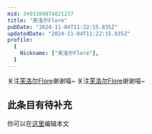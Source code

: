 ```yaml
---
mid: 3493109874821237
title: "芙洛尔Flore"
pubDate: "2024-11-04T11:22:15.835Z"
updatedDate: "2024-11-04T11:22:15.835Z"
profile:
  {
    Nickname: ["芙洛尔Flore"],
  }
---
```


关注[芙洛尔Flore](https://space.bilibili.com/3493109874821237)谢谢喵~ 关注[芙洛尔Flore](https://space.bilibili.com/3493109874821237)谢谢喵~

## 此条目有待补充
你可以在[这里](https://github.com/Yuhanawa/VTuber.ICU/edit/master/src/content/v/芙洛尔Flore/index.md)编辑本文

